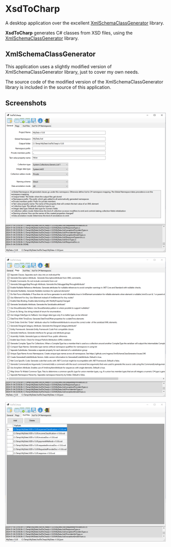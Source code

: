 ﻿

# XsdToCharp

A desktop application over the excellent [XmlSchemaClassGenerator](https://github.com/mganss/XmlSchemaClassGenerator) library.

**XsdToCharp** generates C# classes from XSD files, using the [XmlSchemaClassGenerator](https://github.com/mganss/XmlSchemaClassGenerator) library.

## XmlSchemaClassGenerator
This application uses a slightly modified version of XmlSchemaClassGenerator library, just to cover my own needs.

The source code of the modified version of the XmlSchemaClassGenerator library is included in the source of this application.

## Screenshots

![General](General.png "General")

![General](Flags.png "Flags")

![General](XsdFiles.png "Xsd Files")